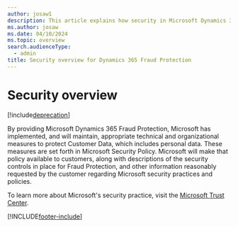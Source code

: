 ```yaml
---
author: josaw1
description: This article explains how security in Microsoft Dynamics 365 Fraud Protection is implemented.
ms.author: josaw
ms.date: 04/10/2024
ms.topic: overview
search.audienceType:
  - admin
title: Security overview for Dynamics 365 Fraud Protection
---
```


# Security overview 

[!include[deprecation](includes/deprecation.md)]

By providing Microsoft Dynamics 365 Fraud Protection, Microsoft has implemented, and will maintain, appropriate technical and organizational measures to protect Customer Data, which includes personal data. These measures are set forth in Microsoft Security Policy. Microsoft will make that policy available to customers, along with descriptions of the security controls in place for Fraud Protection, and other information reasonably requested by the customer regarding Microsoft security practices and policies. 

To learn more about Microsoft's security practice, visit the [Microsoft Trust Center](https://www.microsoft.com/en-us/trust-center). 



[!INCLUDE[footer-include](includes/footer-banner.md)]
